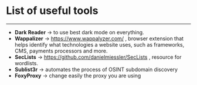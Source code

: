 # List of useful tools
---
- **Dark Reader** -> to use best dark mode on everything.
- **Wappalizer** -> https://www.wappalyzer.com/ , browser extension that helps identify what technologies a website uses, such as frameworks, CMS, payments processors and more.
- **SecLists** -> https://github.com/danielmiessler/SecLists , resource for wordlists.
- **Sublist3r** -> automates the process of OSINT subdomain discovery
- **FoxyProxy** -> change easily the proxy you are using